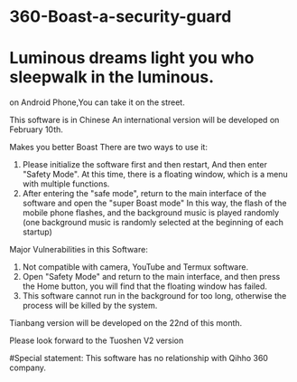 # 360-Boast-a-security-guard
#  Luminous dreams light you who sleepwalk in the luminous.
on Android Phone,You can take it on the street.

This software is in Chinese 
An international version will be developed on February 10th.

Makes you better Boast
There are two ways to use it:
1. Please initialize the software first and then restart, And then enter "Safety Mode".
At this time, there is a floating window, which is a menu with multiple functions.
2. After entering the "safe mode", return to the main interface of the software and open the "super Boast mode"
In this way, the flash of the mobile phone flashes, and the background music is played randomly (one background music is randomly selected at the beginning of each startup)

Major Vulnerabilities in this Software:
1. Not compatible with camera, YouTube and Termux software.
2. Open "Safety Mode" and return to the main interface, and then press the Home button, you will find that the floating window has failed.
3. This software cannot run in the background for too long, otherwise the process will be killed by the system.

Tianbang version will be developed on the 22nd of this month.

Please look forward to the Tuoshen V2 version

#Special statement: This software has no relationship with Qihho 360 company.
